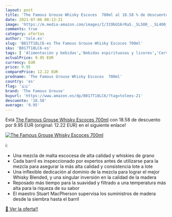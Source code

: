 ```yaml
---
layout: post
title: 'The Famous Grouse Whisky Escoces  700ml al 18.58 % de descuento'
date: 2021-07-06 08:13:21
image: 'https://m.media-amazon.com/images/I/319bU16rRaS._SL500_._SL400_.jpg'
comments: true
category: ofertas
author: 'tole.es'
slug: 'B017T18LC6-es The Famous Grouse Whisky Escoces 700ml'
sku: 'B017T18LC6-es'
tags: [ 'Alimentación y bebidas','Bebidas espirituosas y licores','Cervezas, vinos y licores','Whisky','the famous grouse','whisky', ]
actualPrice: 9.95 EUR
currency: EUR
price: 9.95
comparePrice: 12.22 EUR
prodname: 'The Famous Grouse Whisky Escoces  700ml'
country: 'es'
flag: '🇪🇸'
brand: 'The Famous Grouse'
buyurl: 'https://www.amazon.es/dp/B017T18LC6/?tag=tolees-21'
descuento: '18.58'
average: '9.95'
---
```


Está [The Famous Grouse Whisky Escoces  700ml](https://www.amazon.es/dp/B017T18LC6/?tag=tolees-21) con 18.58 de descuento por 9.95 EUR (original: 12.22 EUR) en el siguiente enlace!

[![The Famous Grouse Whisky Escoces  700ml](https://m.media-amazon.com/images/I/319bU16rRaS._SL500_._SL400_.jpg)](https://www.amazon.es/dp/B017T18LC6/?tag=tolees-21)

ℹ️:

- Una mezcla de malta escocesa de alta calidad y whiskies de grano
- Cada barril es inspeccionado por expertos antes de utilizarse para la mezcla para asegurar la más alta calidad y consistencia lote a lote
- Una inflexible dedicación al dominio de la mezcla para lograr el mejor Whisky Blended, y una singular inversión en la calidad de la madera
- Reposado más tiempo para la suavidad y filtrado a una temperatura más alta para la riqueza de su sabor
- El maestro Stuart MacPherson supervisa los suministros de madera desde la siembra hasta el barril

[🛒 Ver la oferta!!](https://www.amazon.es/dp/B017T18LC6/?tag=tolees-21)
